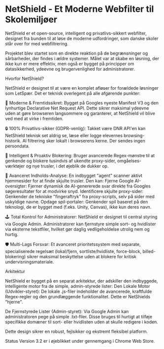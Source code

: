 # NetShield - Et Moderne Webfilter til Skolemiljøer

NetShield er et open-source, intelligent og privatlivs-sikkert webfilter, designet fra bunden til at løse de moderne udfordringer, som danske skoler står over for med webfiltrering.

Projektet blev startet som en direkte reaktion på de begrænsninger og sårbarheder, der findes i ældre systemer. Målet var at skabe en løsning, der ikke kun er mere effektiv, men også er bygget på principper om datasikkerhed, ydeevne og brugervenlighed for administratorer.

Hvorfor NetShield?

NetShield er designet til at være en komplet afløser for forældede løsninger som LetSpær. Det er teknisk overlegent på alle afgørende punkter:

🚀 Moderne & Fremtidssikret: Bygget på Googles nyeste Manifest V3 og den lynhurtige Declarative Net Request API. Dette sikrer maksimal ydeevne uden at gøre browseren langsommere og garanterer, at NetShield vil blive ved med at virke i fremtiden.

🔒 100% Privatlivs-sikker (GDPR-venlig): Takket være DNR API'en kan NetShield teknisk set aldrig se, læse eller logge elevernes browsing-historik. Al filtrering sker lokalt i browserens kerne. Der sendes ingen persondata.

🧠 Intelligent & Proaktiv Blokering: Bruger avancerede Regex-mønstre til at genkende og blokere tusindvis af ukendte proxy-sider, omgåelses-værktøjer og nye trusler, i det øjeblik de dukker op.

🤖 Avanceret Indholds-Analyse: En indbygget "agent" scanner aktivt hjemmesider for at finde skjulte trusler. Den kan:
Fjerne Google AI-oversigter: Fjerner dynamisk de AI-genererede svar direkte fra Googles søgeresultater for at modvirke snyd.
Identificere skjulte proxy-sider: Genkender de tekniske "fingeraftryk" fra proxy-scripts, selv på sider med uskyldige navne.
Opdage spil-portaler: Genkender spil baseret på den teknologi, de er bygget med (f.eks. Unity, Canvas), ikke kun deres navn.

🕹️ Total Kontrol for Administratorer: NetShield er designet til central styring via Google Admin. Administratorer kan fjernstyre simple sort- og hvidlister via eksterne tekstfiler, hvilket gør daglig vedligeholdelse utrolig nem og hurtig.

🛡️ Multi-Lags Forsvar: Et avanceret prioritetssystem med separate, specialiserede regelsæt (lokal/fjern, sortliste/hvidliste, force-block, billed-blokering) sikrer maksimal beskyttelse uden at blokere for kritisk undervisningsmateriale.

Arkitektur

NetShield er bygget på en separat arkitektur, der adskiller den indbyggede, intelligente motor fra de simple, admin-styrede lister:
Den Lokale Motor (Udvikler-styret): De lokale .js-filer indeholder de avancerede, kraftfulde Regex-regler og den grundlæggende funktionalitet. Dette er NetShields "hjerne".

De Fjernstyrede Lister (Admin-styret): Via Google Admin kan administratoren pege på simple .txt-filer. Disse bruges til hurtigt at tilføje specifikke domæner til sort- eller hvidlisten uden at skulle redigere i koden.

Dette design sikrer en robust, fejlsikker og ekstremt fleksibel platform.

Status
Version 3.2 er i øjeblikket under gennemgang i Chrome Web Store.
